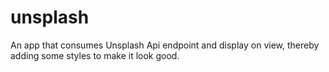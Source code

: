 # unsplash

An app that consumes Unsplash Api endpoint and display on view, thereby adding some styles to make it look good.
